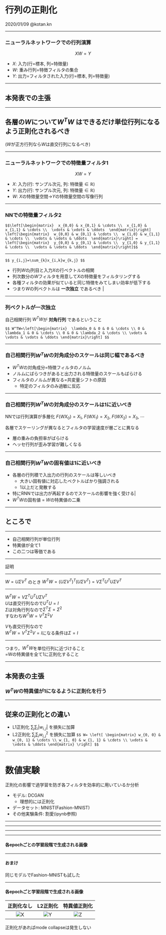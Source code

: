 # 行列の正則化
2020/01/09 @kotan.kn

---
### ニューラルネットワークでの行列演算
$$XW=Y$$
 - $X$: 入力(行=標本, 列=特徴量)
 - $W$: 重み行列=特徴フィルタの集合
 - $Y$: 出力=フィルタされた入力(行=標本, 列=特徴量)

---

## 本発表での主張

---  

## 各層の$W$について$W^TW$ はできるだけ単位行列になるよう正則化されるべき
($W$が正方行列なら$W$は直交行列になるべき)

---  
### ニューラルネットワークでの特徴量フィルタ1
$$XW=Y$$
  
 - $X$: 入力(行: サンプル次元, 列: 特徴量$\in\mathbb{R}$)
 - $Y$: 出力(行: サンプル次元, 列: 特徴量$\in\mathbb{R}$)
 - $W$: $X$の特徴量空間$\rightarrow$$Y$の特徴量空間の写像行列

---
### NNでの特徴量フィルタ2
`$$\left[\begin{matrix} 
x_{0,0} & x_{0,1} & \cdots \\ 
x_{1,0} & x_{1,1} & \cdots \\ 
\vdots & \vdots & \ddots 
\end{matrix}\right]
\left[\begin{matrix} 
w_{0,0} & w_{0,1} & \cdots \\ 
w_{1,0} & w_{1,1} & \cdots \\ 
\vdots & \vdots & \ddots 
\end{matrix}\right] = 
\left[\begin{matrix} 
y_{0,0} & y_{0,1} & \cdots \\ 
y_{1,0} & y_{1,1} & \cdots \\ 
\vdots & \vdots & \ddots 
\end{matrix}\right]$$`

---

`$$
y_{i,j}=\sum_{k}x_{i,k}w_{k,j}
$$`

 - 行列$W$の$j$列目と入力$X$の行ベクトルの相関 
 - 列次数分の$W$フィルタを用意して$X$の特徴量をフィルタリングする 
 - 各種フィルタの効果が似ていると同じ特徴をみてしまい効率が低下する
 - つまり$W$の列ベクトルは **一次独立** であるべき |

---
### 列ベクトルが一次独立
自己相関行列 $W^TW$が **対角行列** であるということ

`$$
W^TW=\left[\begin{matrix} 
\lambda_0 & 0 & 0 & \cdots \\
0 & \lambda_1 & 0 & \cdots \\
0 & 0 & \lambda_2 & \cdots \\
\vdots & \vdots & \vdots & \ddots
\end{matrix}\right]
$$`

---  

### 自己相関行列$W^TW$の対角成分のスケールは同じ幅であるべき
 - $W^TW$の対角成分$=$特徴フィルタのノルム
 - ノルムにばらつきがあると出力される特徴量のスケールもばらける
 - フィルタのノルムが異なる$=$共変量シフトの原因
   - 特定のフィルタのみ過敏に反応

---  

### 自己相関行列$W^TW$の対角成分のスケールは1に近いべき
NNでは行列演算が多層化
$F(WX_0)=X_1,~F(WX_1)=X_2,~F(WX_2)=X_3,~\cdots$
  
各層でスケーリングが異なるとフィルタの学習速度が層ごとに異なる
 - 層の重みの負担率がばらける  
 - ヘッセ行列が歪み学習が難しくなる

---  

### 自己相関行列$W^TW$の固有値は$1$に近いべき
 - 各層の行列積で入出力の行列のスケールは等しいべき
   - 大きい固有値に対応したベクトルばかり強調される
   - $1$以上だと発散する
 - 特にRNNでは出力が再起するのでスケールの影響を強く受ける|  
 - $W^TW$の固有値 $=$ $W$の特異値の二乗
  
---  

## ところで

---  

 - 自己相関行列が単位行列 
 - 特異値が全て1
 - この二つは等価である  

---  

証明  

---  

$W=U\Sigma V^T$
のとき
$W^TW=(U\Sigma V^T)^T(U\Sigma V^T)=V\Sigma^TU^TU\Sigma V^T$
  
---  

$W^TW=V\Sigma^TU^TU\Sigma V^T$  
$U$は直交行列なので$U^TU=I$  
$\Sigma$は対角行列なので$\Sigma^T\Sigma=\Sigma^2$  
すなわち$W^TW=V^T\Sigma^2V$  
  
$V$も直交行列なので  
$W^TW=V^T\Sigma^2V=I$になる条件は$\Sigma=I$  

---  

つまり，$W^TW$を単位行列に近づけること  
=Wの特異値を全て$1$に正則化すること

---    

## 本発表の主張
### $W^TW$の特異値が$1$になるように正則化を行う

---

## 従来の正則化との違い
 - L1正則化 $\sum_{j}\sum_{i} | w_{i,j} |$ を損失に加算
 - L2正則化 $\sum_{j}\sum_{i} w_{i,j}^2$ を損失に加算
`$$
W=
\left[
\begin{matrix}
 w_{0, 0} & w_{0, 1} & \cdots \\
 w_{1, 0} & w_{1, 1} & \cdots \\
 \vdots & \vdots & \ddots
\end{matrix}
\right]
$$`

---

# 数値実験
正則化の影響で過学習を防ぎ各フィルタを効率的に用いているか分析
 - モデル: DCGAN
   - 理想的には正則化
 - データセット: MNIST(Fashion-MNIST)
 - その他実験条件: 割愛(ipynb参照)

---  

---  

---  

---  

#### 各epochごとの学習段階で生成される画像

---  

#### おまけ
同じモデルでFashion-MNISTも試した

---  

#### 各epochごと学習段階で生成される画像

| 正則化なし | L2正則化 | 特異値正則化 |
|:--------:|:-------:|:----------:|
| ![X](https://github.com/sonitus/singular-regularization-pitch/blob/draft/assets/img/rout.gif?raw=true) | ![Y](https://github.com/sonitus/singular-regularization-pitch/blob/draft/assets/img/lout.gif?raw=true) | ![Z](https://github.com/sonitus/singular-regularization-pitch/blob/draft/assets/img/qout.gif?raw=true) |

正則化があればmode collapseは発生しない  